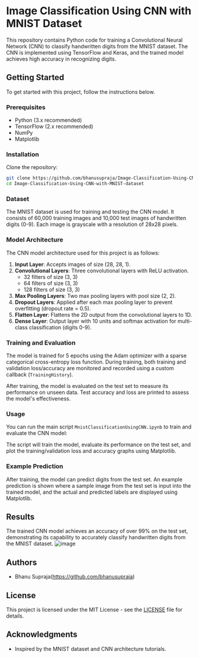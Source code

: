 # Image Classification Using CNN with MNIST Dataset

This repository contains Python code for training a Convolutional Neural Network (CNN) to classify handwritten digits from the MNIST dataset. The CNN is implemented using TensorFlow and Keras, and the trained model achieves high accuracy in recognizing digits.

## Getting Started

To get started with this project, follow the instructions below.

### Prerequisites

- Python (3.x recommended)
- TensorFlow (2.x recommended)
- NumPy
- Matplotlib

### Installation

 Clone the repository:
   ```bash
   git clone https://github.com/bhanusupraja/Image-Classification-Using-CNN-with-MNIST-dataset.git
   cd Image-Classification-Using-CNN-with-MNIST-dataset
   ```

### Dataset

The MNIST dataset is used for training and testing the CNN model. It consists of 60,000 training images and 10,000 test images of handwritten digits (0-9). Each image is grayscale with a resolution of 28x28 pixels.

### Model Architecture

The CNN model architecture used for this project is as follows:

1. **Input Layer**: Accepts images of size (28, 28, 1).
2. **Convolutional Layers**: Three convolutional layers with ReLU activation.
   - 32 filters of size (3, 3)
   - 64 filters of size (3, 3)
   - 128 filters of size (3, 3)
3. **Max Pooling Layers**: Two max pooling layers with pool size (2, 2).
4. **Dropout Layers**: Applied after each max pooling layer to prevent overfitting (dropout rate = 0.5).
5. **Flatten Layer**: Flattens the 2D output from the convolutional layers to 1D.
6. **Dense Layer**: Output layer with 10 units and softmax activation for multi-class classification (digits 0-9).

### Training and Evaluation

The model is trained for 5 epochs using the Adam optimizer with a sparse categorical cross-entropy loss function. During training, both training and validation loss/accuracy are monitored and recorded using a custom callback (`TrainingHistory`).

After training, the model is evaluated on the test set to measure its performance on unseen data. Test accuracy and loss are printed to assess the model's effectiveness.

### Usage

You can run the main script `MnistClassificationUsingCNN.ipynb` to train and evaluate the CNN model:

The script will train the model, evaluate its performance on the test set, and plot the training/validation loss and accuracy graphs using Matplotlib.

### Example Prediction

After training, the model can predict digits from the test set. An example prediction is shown where a sample image from the test set is input into the trained model, and the actual and predicted labels are displayed using Matplotlib.

## Results

The trained CNN model achieves an accuracy of over 99% on the test set, demonstrating its capability to accurately classify handwritten digits from the MNIST dataset.
![image](https://github.com/bhanusupraja/Image-Classification-Using-CNN-with-MNIST-dataset/assets/48727565/80c3fceb-9836-44ec-ad47-d10cb57a19cd)


## Authors

- Bhanu Supraja(https://github.com/bhanusupraja)

## License

This project is licensed under the MIT License - see the [LICENSE](LICENSE) file for details.

## Acknowledgments

- Inspired by the MNIST dataset and CNN architecture tutorials.
